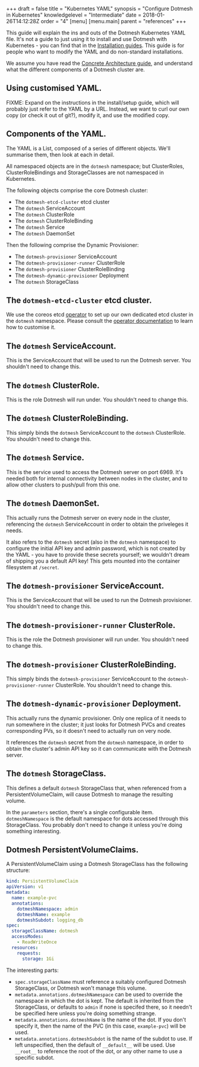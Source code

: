 +++
draft = false
title = "Kubernetes YAML"
synopsis = "Configure Dotmesh in Kubernetes"
knowledgelevel = "Intermediate"
date = 2018-01-26T14:12:28Z
order = "4"
[menu]
  [menu.main]
    parent = "references"
+++

This guide will explain the ins and outs of the Dotmesh Kubernetes
YAML file. It's not a guide to just using it to install and use
Dotmesh with Kubernetes - you can find that in the [Installation guides](/install-setup/). This guide is for
people who want to modify the YAML and do non-standard installations.

We assume you have read the [Concrete Architecture
guide](/concepts/architecture/), and understand what the
different components of a Dotmesh cluster are.

## Using customised YAML.

FIXME: Expand on the instructions in the install/setup guide, which
will probably just refer to the YAML by a URL. Instead, we want to
curl our own copy (or check it out of git?), modify it, and use the
modified copy.

## Components of the YAML.

The YAML is a List, composed of a series of different objects. We'll
summarise them, then look at each in detail.

All namespaced objects are in the `dotmesh` namespace; but
ClusterRoles, ClusterRoleBindings and StorageClasses are not
namespaced in Kubernetes.

The following objects comprise the core Dotmesh cluster:

 * The `dotmesh-etcd-cluster` etcd cluster
 * The `dotmesh` ServiceAccount
 * The `dotmesh` ClusterRole
 * The `dotmesh` ClusterRoleBinding
 * The `dotmesh` Service
 * The `dotmesh` DaemonSet

Then the following comprise the Dynamic Provisioner:

 * The `dotmesh-provisioner` ServiceAccount
 * The `dotmesh-provisioner-runner` ClusterRole
 * The `dotmesh-provisioner` ClusterRoleBinding
 * The `dotmesh-dynamic-provisioner` Deployment
 * The `dotmesh` StorageClass

## The `dotmesh-etcd-cluster` etcd cluster.

We use the coreos etcd
[operator](https://coreos.com/blog/introducing-operators.html) to set
up our own dedicated etcd cluster in the `dotmesh` namespace. Please
consult the [operator
documentation](https://coreos.com/blog/introducing-the-etcd-operator.html)
to learn how to customise it.

## The `dotmesh` ServiceAccount.

This is the ServiceAccount that will be used to run the Dotmesh
server. You shouldn't need to change this.

## The `dotmesh` ClusterRole.

This is the role Dotmesh will run under. You shouldn't need to change
this.

## The `dotmesh` ClusterRoleBinding.

This simply binds the `dotmesh` ServiceAccount to the `dotmesh`
ClusterRole. You shouldn't need to change this.

## The `dotmesh` Service.

This is the service used to access the Dotmesh server on
port 6969. It's needed both for internal connectivity between nodes in
the cluster, and to allow other clusters to push/pull from this one.

## The `dotmesh` DaemonSet.

This actually runs the Dotmesh server on every node in the cluster,
referencing the `dotmesh` ServiceAccount in order to obtain the
priveleges it needs.

It also refers to the `dotmesh` secret (also in the `dotmesh`
namespace) to configure the initial API key and admin password, which
is not created by the YAML - you have to provide these secrets
yourself; we wouldn't dream of shipping you a default API key! This
gets mounted into the container filesystem at `/secret`.

## The `dotmesh-provisioner` ServiceAccount.

This is the ServiceAccount that will be used to run the Dotmesh
provisioner. You shouldn't need to change this.

## The `dotmesh-provisioner-runner` ClusterRole.

This is the role the Dotmesh provisioner will run under. You shouldn't
need to change this.

## The `dotmesh-provisioner` ClusterRoleBinding.

This simply binds the `dotmesh-provisioner` ServiceAccount to the
`dotmesh-provisioner-runner` ClusterRole. You shouldn't need to change
this.

## The `dotmesh-dynamic-provisioner` Deployment.

This actually runs the dynamic provisioner. Only one replica of it
needs to run somewhere in the cluster; it just looks for Dotmesh PVCs
and creates corresponding PVs, so it doesn't need to actually run on
very node.

It references the `dotmesh` secret from the `dotmesh` namespace, in
order to obtain the cluster's admin API key so it can communicate with
the Dotmesh server.

## The `dotmesh` StorageClass.

This defines a default `dotmesh` StorageClass that, when referenced
from a PersistentVolumeClaim, will cause Dotmesh to manage the
resulting volume.

In the `parameters` section, there's a single configurable
item. `dotmeshNamespace` is the default namespace for dots accessed
through this StorageClass. You probably don't need to change it unless
you're doing something interesting.

## Dotmesh PersistentVolumeClaims.

A PersistentVolumeClaim using a Dotmesh StorageClass has the following structure:

```yaml
kind: PersistentVolumeClaim
apiVersion: v1
metadata:
  name: example-pvc
  annotations:
    dotmeshNamespace: admin
	dotmeshName: example
	dotmeshSubdot: logging_db
spec:
  storageClassName: dotmesh
  accessModes:
    - ReadWriteOnce
  resources:
    requests:
      storage: 1Gi
```

The interesting parts:

 * `spec.storageClassName` must reference a suitably configured Dotmesh
   StorageClass, or Dotmesh won't manage this volume.
 * `metadata.annotations.dotmeshNamespace` can be used to override the
   namespace in which the dot is kept. The default is inherited from
   the StorageClass, or defaults to `admin` if none is specifed there,
   so it needn't be specified here unless you're doing something
   strange.
 * `metadata.annotations.dotmeshName` is the name of the dot. If you
   don't specify it, then the name of the PVC (in this case,
   `example-pvc`) will be used.
 * `metadata.annotations.dotmeshSubdot` is the name of the subdot to
   use. If left unspecified, then the default of `__default__` will be
   used. Use `__root__` to reference the root of the dot, or any other
   name to use a specific subdot.
